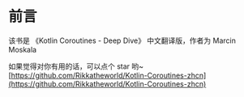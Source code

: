 # 前言

该书是 《Kotlin Coroutines - Deep Dive》 中文翻译版，作者为 Marcin Moskala



如果觉得对你有用的话，可以点个 star 哟\~ [https://github.com/Rikkatheworld/Kotlin-Coroutines-zhcn](https://github.com/Rikkatheworld/Kotlin-Coroutines-zhcn)
